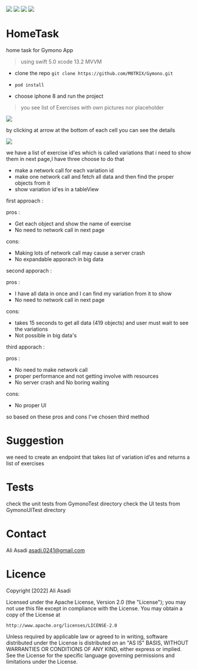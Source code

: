 <img src="https://img.shields.io/github/issues/M0TRIX/Gymono"> <img src="https://img.shields.io/github/forks/M0TRIX/Gymono"> <img src="https://img.shields.io/github/stars/M0TRIX/Gymono"> <img src="https://img.shields.io/github/license/M0TRIX/Gymono">

# HomeTask
home task for Gymono App

> using swift 5.0
> xcode 13.2
> MVVM

- clone the repo
``` git clone https://github.com/M0TRIX/Gymono.git ```

- ``` pod install ```

- choose iphone 8 and run the project
> you see list of Exercises with own pictures nor placeholder

<img src="https://github.com/M0TRIX/Gymono/blob/main/Gymono1.png">

by clicking at arrow at the bottom of each cell you can see the details

<img src="https://github.com/M0TRIX/Gymono/blob/main/gymono2.png">

we have a list of exercise id'es which is called variations that i need to show them in next page,I have three choose to do that

- make a network call for each variation id
- make one network call and fetch all data and then find the proper objects from it
- show variation id'es in a tableView

first approach :

pros :
- Get each object and show the name of exercise
- No need to network call in next page

cons:
- Making lots of network call may cause a server crash
- No expandable apporach in big data

second apporach :

pros :
- I have all data in once and I can find my variation from it to show
- No need to network call in next page

cons:
- takes 15 seconds to get all data (419 objects) and user must wait to see the variations
- Not possible in big data's


third apporach :

pros :
- No need to make network call
- proper performance and not getting involve with resources
- No server crash and No boring waiting

cons:

- No proper UI

so based on these pros and cons I've chosen third method

# Suggestion

we need to create an endpoint that takes list of variation id'es and returns a list of exercises

# Tests

check the unit tests from GymonoTest directory
check the UI tests from GymonoUITest directory

# Contact

Ali Asadi  asadi.0241@gmail.com

# Licence

Copyright [2022] Ali Asadi

Licensed under the Apache License, Version 2.0 (the "License");
you may not use this file except in compliance with the License.
You may obtain a copy of the License at

    http://www.apache.org/licenses/LICENSE-2.0

Unless required by applicable law or agreed to in writing, software
distributed under the License is distributed on an "AS IS" BASIS,
WITHOUT WARRANTIES OR CONDITIONS OF ANY KIND, either express or implied.
See the License for the specific language governing permissions and
limitations under the License.
